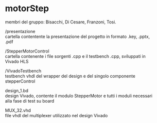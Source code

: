 # motorStep
membri del gruppo: Bisacchi, Di Cesare, Franzoni, Tosi.


/presentazione  
cartella contentente la presentazione del progetto in formato .key, .pptx, .pdf

/StepperMotorControl  
cartella contenente i file sorgenti .cpp e il testbench .cpp, sviluppati in Vivado HLS

/VivadoTestbench  
testbench vhdl del wrapper del design e del singolo componente stepperControl

design_1.bd  
design Vivado, contente il modulo StepperMotor e tutti i moduli necessari alla fase di test su board

MUX_32.vhd  
file vhdl del multiplexer utilizzato nel design Vivado